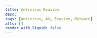 ```yaml
---
title: Antivirus Evasion
desc: 
tags: [Antivirus, AV, Evasion, Malware]
alts: []
render_with_liquid: false
---
```


